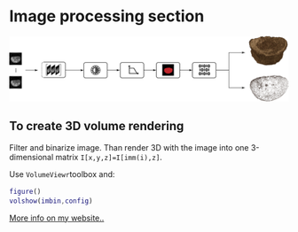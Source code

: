 # Image processing section

![schema](https://github.com/mastroalex/bone-homogenization/blob/main/image_processing/images/Risorsa%203.png)

## To create 3D volume rendering

Filter and binarize image.
Than render 3D with the image into one 3-dimensional matrix `I[x,y,z]=I[imm(i),z]`.

Use `VolumeViewr`toolbox and:
```matlab
figure()
volshow(imbin,config)
```

[More info on my website..](https://alessandromastrofini.it/2021/11/26/image-volumetric-bone/)
